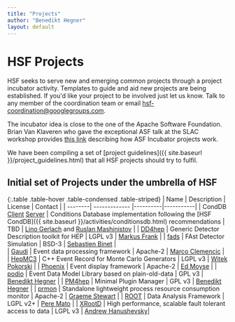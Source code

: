 ```yaml
---
title: "Projects"
author: "Benedikt Hegner"
layout: default
---
```


# HSF Projects

HSF seeks to serve new and emerging common projects through a project incubator activity. Templates to guide and aid new projects are being established. If you'd like your project to be involved just let us know. Talk to any member of the coordination team or email hsf-coordination@googlegroups.com.

The incubator idea is close to the one of the Apache Software Foundation. Brian Van Klaveren who gave the exceptional ASF talk at the SLAC workshop provides [this link](http://www.apache.org/foundation/how-it-works.html#incubator) describing how ASF Incubator projects work.

We have been compiling a set of [project guidelines]({{ site.baseurl }}/project_guidelines.html) that all HSF projects should try to fulfil.

## Initial set of Projects under the umbrella of HSF

{:.table .table-hover .table-condensed .table-striped}
| Name  | Description | License | Contact |
| --------| ------------- |----------|-----------|
| CondDB [Client](https://github.com/BNLNPPS/nopayloadclient/) [Server](https://github.com/BNLNPPS/nopayloaddb) | Conditions Database implementation following the [HSF CondDB]({{ site.baseurl }}/activities/conditionsdb.html) recommendations | TBD | [Lino Gerlach](mailto:lino.oscar.gerlach@cern.ch) and [Ruslan Mashinistov](mailto:ruslan.mashinistov@cern.ch) |
| [DD4hep](https://github.com/AIDASoft/DD4hep)   | Generic Detector Description toolkit for HEP  | LGPL v3 | [Markus Frank](mailto:marks.frank@cern.ch) |
| [fads](https://pkg.go.dev/go-hep.org/x/hep/fads?tab=doc)          | FAst Detector Simulation  | BSD-3 | [Sebastien Binet](mailto:binet@cern.ch) |  
| [Gaudi](http://gaudi.web.cern.ch/gaudi/)          | Event data processing framework | Apache-2 | [Marco Clemencic](mailto:marco.clemencic@cern.ch) |  
| [HepMC3](https://gitlab.cern.ch/hepmc/HepMC3) | C++ Event Record for Monte Carlo Generators | LGPL v3 | [Witek Pokorski](mailto:witold.pokorski@cern.ch) |
| [Phoenix](https://github.com/HSF/phoenix) | Event display framework | Apache-2 | [Ed Moyse](mailto:Edward.Moyse@cern.ch) |
| [podio](https://github.com/AIDASoft/podio) | Event Data Model Library based on plain-old-data | GPL v3 | [Benedikt Hegner](mailto:benedikt.hegner@cern.ch) |
| [PM4hep](https://github.com/hegner/PM4hep) | Minimal Plugin Manager | GPL v3 | [Benedikt Hegner](mailto:benedikt.hegner@cern.ch) |
| [prmon](https://github.com/HSF/prmon) | Standalone lightweight process resource consumption monitor | Apache-2 |  [Graeme Stewart](mailto:graeme.andrew.stewart@cern.ch) |
| [ROOT](https://root.cern.ch/)            | Data Analysis Framework | LGPL v2+ | [Pere Mato](mailto:pere.mato@cern.ch) |
| [XRootD](https://xrootd.slac.stanford.edu/)     | High performance, scalable fault tolerant access to data  | LGPL v3 | [Andrew Hanushevsky](mailto:abh@stanford.edu)|
